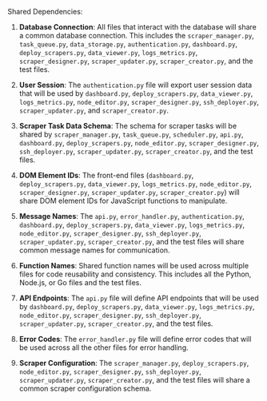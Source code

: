 Shared Dependencies:

1. **Database Connection**: All files that interact with the database will share a common database connection. This includes the `scraper_manager.py`, `task_queue.py`, `data_storage.py`, `authentication.py`, `dashboard.py`, `deploy_scrapers.py`, `data_viewer.py`, `logs_metrics.py`, `scraper_designer.py`, `scraper_updater.py`, `scraper_creator.py`, and the test files.

2. **User Session**: The `authentication.py` file will export user session data that will be used by `dashboard.py`, `deploy_scrapers.py`, `data_viewer.py`, `logs_metrics.py`, `node_editor.py`, `scraper_designer.py`, `ssh_deployer.py`, `scraper_updater.py`, and `scraper_creator.py`.

3. **Scraper Task Data Schema**: The schema for scraper tasks will be shared by `scraper_manager.py`, `task_queue.py`, `scheduler.py`, `api.py`, `dashboard.py`, `deploy_scrapers.py`, `node_editor.py`, `scraper_designer.py`, `ssh_deployer.py`, `scraper_updater.py`, `scraper_creator.py`, and the test files.

4. **DOM Element IDs**: The front-end files (`dashboard.py`, `deploy_scrapers.py`, `data_viewer.py`, `logs_metrics.py`, `node_editor.py`, `scraper_designer.py`, `scraper_updater.py`, `scraper_creator.py`) will share DOM element IDs for JavaScript functions to manipulate.

5. **Message Names**: The `api.py`, `error_handler.py`, `authentication.py`, `dashboard.py`, `deploy_scrapers.py`, `data_viewer.py`, `logs_metrics.py`, `node_editor.py`, `scraper_designer.py`, `ssh_deployer.py`, `scraper_updater.py`, `scraper_creator.py`, and the test files will share common message names for communication.

6. **Function Names**: Shared function names will be used across multiple files for code reusability and consistency. This includes all the Python, Node.js, or Go files and the test files.

7. **API Endpoints**: The `api.py` file will define API endpoints that will be used by `dashboard.py`, `deploy_scrapers.py`, `data_viewer.py`, `logs_metrics.py`, `node_editor.py`, `scraper_designer.py`, `ssh_deployer.py`, `scraper_updater.py`, `scraper_creator.py`, and the test files.

8. **Error Codes**: The `error_handler.py` file will define error codes that will be used across all the other files for error handling.

9. **Scraper Configuration**: The `scraper_manager.py`, `deploy_scrapers.py`, `node_editor.py`, `scraper_designer.py`, `ssh_deployer.py`, `scraper_updater.py`, `scraper_creator.py`, and the test files will share a common scraper configuration schema.